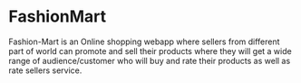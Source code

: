 # FashionMart
Fashion-Mart is an Online shopping webapp where sellers from different part of world can promote and sell their products where they will get a wide range of audience/customer who will buy and rate their products as well as rate sellers service.
